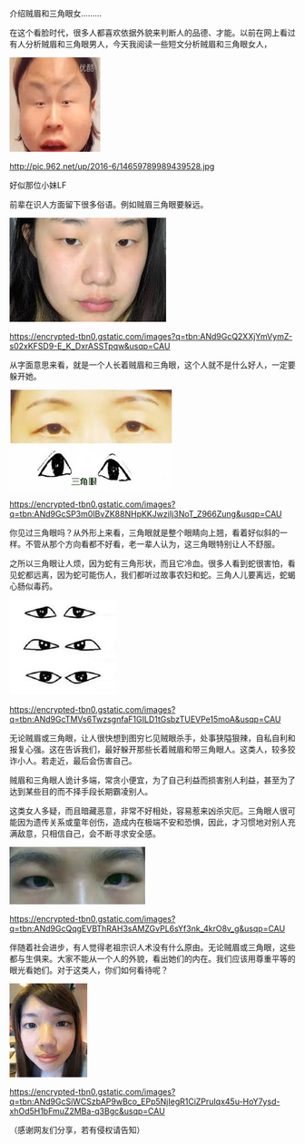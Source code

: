 介绍贼眉和三角眼女.........

在这个看脸时代，很多人都喜欢依据外貌来判断人的品德、才能。以前在网上看过有人分析贼眉和三角眼男人，今天我阅读一些短文分析贼眉和三角眼女人，

![介绍贼眉和三角眼女](https://github.com/ywangnccu/ywang/blob/main/images/Eyes/SmallEye1.jpg)

http://pic.962.net/up/2016-6/14659789989439528.jpg

好似那位小妹LF

前辈在识人方面留下很多俗语。例如贼眉三角眼要躲远。


![介绍贼眉和三角眼女](https://github.com/ywangnccu/ywang/blob/main/images/Eyes/SmallEyes1.jpg)

https://encrypted-tbn0.gstatic.com/images?q=tbn:ANd9GcQ2XXjYmVymZ-s02xKFSD9-E_K_DxrASSTpqw&usqp=CAU

从字面意思来看，就是一个人长着贼眉和三角眼，这个人就不是什么好人，一定要躲开她。


![介绍贼眉和三角眼女](https://github.com/ywangnccu/ywang/blob/main/images/Eyes/SmallEyes3.jpg)

https://encrypted-tbn0.gstatic.com/images?q=tbn:ANd9GcSP3m0IBvZK88NHpKKJwziIj3NoT_Z966Zung&usqp=CAU

你见过三角眼吗？从外形上来看，三角眼就是整个眼睛向上翘，看着好似斜的一样。不管从那个方向看都不好看，老一辈人认为，这三角眼特别让人不舒服。

之所以三角眼让人烦，因为蛇有三角形状，而且它冷血。很多人看到蛇很害怕，看见蛇都远离，因为蛇可能伤人，我们都听过故事农妇和蛇。三角人儿要离远，蛇蝎心肠似毒药。


![介绍贼眉和三角眼女](https://github.com/ywangnccu/ywang/blob/main/images/Eyes/TriangleEyes.jpg)

https://encrypted-tbn0.gstatic.com/images?q=tbn:ANd9GcTMVs6TwzsgnfaF1GILD1tGsbzTUEVPe15moA&usqp=CAU

无论贼眉或三角眼，让人很快想到图穷匕见贼眼杀手，处事狭隘狠辣，自私自利和报复心强。这在告诉我们，最好躲开那些长着贼眉和带三角眼人。这类人，较多狡诈小人。若走近，最后会伤害自己。

贼眉和三角眼人诡计多端，常贪小便宜，为了自己利益而损害别人利益，甚至为了达到某些目的而不择手段长期霸凌别人。

这类女人多疑，而且暗藏恶意，非常不好相处，容易惹来凶杀灾厄。三角眼人很可能因为遗传关系或童年创伤，造成内在极端不安和恐惧，因此，才习惯地对别人充满敌意，只相信自己，会不断寻求安全感。


![介绍贼眉和三角眼女](https://github.com/ywangnccu/ywang/blob/main/images/Eyes/SingleEyelid.jpg)

https://encrypted-tbn0.gstatic.com/images?q=tbn:ANd9GcQqgEVBThRAH3sAMZGvPL6sYf3nk_4krO8v_g&usqp=CAU

伴随着社会进步，有人觉得老祖宗识人术没有什么原由。无论贼眉或三角眼，这些都与生俱来。大家不能从一个人的外貌，看出她们的内在。我们应该用尊重平等的眼光看她们。对于这类人，你们如何看待呢？


![介绍贼眉和三角眼女](https://github.com/ywangnccu/ywang/blob/main/images/Eyes/SmallEyes5.jpg)

https://encrypted-tbn0.gstatic.com/images?q=tbn:ANd9GcSiWCSzbAP9wBco_EPp5NjIegR1CiZPruIqx45u-HoY7ysd-xhOd5H1bFmuZ2MBa-q3Bgc&usqp=CAU


（感谢网友们分享，若有侵权请告知）
